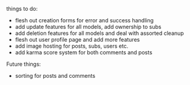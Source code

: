 things to do:

- flesh out creation forms for error and success handling
- add update features for all models, add ownership to subs
- add deletion features for all models and deal with assorted cleanup
- flesh out user profile page and add more features
- add image hosting for posts, subs, users etc.
- add karma score system for both comments and posts

Future things:

- sorting for posts and comments
